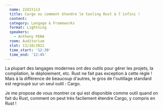 ```yaml
---
  name: 22d1t1s3
  title: Cargo ou comment étendre le tooling Rust à l'infini !
  content:
  category: Langage & Frameworks
  format: Lightning
  speakers: 
    - Anthony PENA
  room: Auditorium
  slot: 13/10/2022
  time_start: '12:30'
  time_end: '12:45'
---
```

La plupart des langages modernes ont des outils pour gérer les projets, la compilation, le déploiement, etc. Rust ne fait pas exception à cette règle ! Mais à la différence de beaucoup d'autres, le gros de l'outillage standard est regroupé sur un seul outil : Cargo.

Je me propose de vous montrer ce qui est disponible comme outil quand on fait du Rust, comment on peut très facilement étendre Cargo, y compris en Rust !
